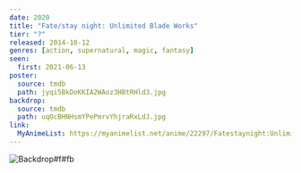 ```yaml
---
date: 2020
title: "Fate/stay night: Unlimited Blade Works"
tier: "?"
released: 2014-10-12
genres: [action, supernatural, magic, fantasy]
seen:
  first: 2021-06-13
poster:
  source: tmdb
  path: jyqi5BkDoKKIA2WAoz3HBtRHld3.jpg
backdrop:
  source: tmdb
  path: uqOcBHNHsmYPePmrvYhjraRxLdJ.jpg
link:
  MyAnimeList: https://myanimelist.net/anime/22297/Fatestaynight:UnlimitedBladeWorks
---
```


![Backdrop#f#fb](https://www.themoviedb.org/t/p/original/kMK5Vx0FGppeAxqCQHTiBQEd6nm.jpg "Source: TMDB")
